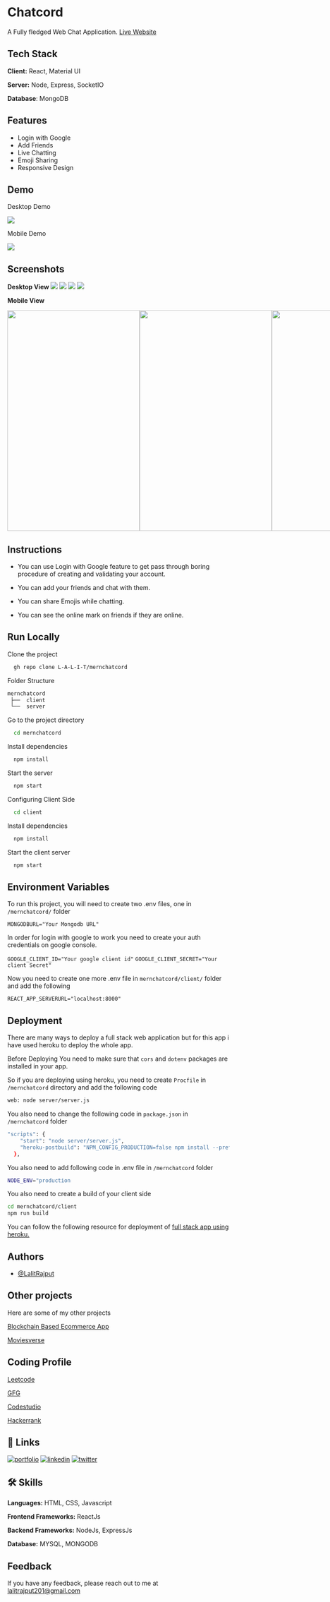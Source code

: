 
# Chatcord

A Fully fledged Web Chat Application. [Live Website](https://chatcordapp.netlify.app/)

## Tech Stack

**Client:** React, Material UI

**Server:** Node, Express, SocketIO

**Database**: MongoDB


## Features

- Login with Google
- Add Friends
- Live Chatting
- Emoji Sharing
- Responsive Design

## Demo 
Desktop Demo

![](./demo/demo1.gif)

Mobile Demo

![](./demo/demo2.gif)

## Screenshots

**Desktop View**
![](./demo/Login.png)
![](./demo/MainScreen.png)
![](./demo/ChatScreen.png)
![](./demo/logout.png)

**Mobile View**

<div style="display : flex" >
<img src="https://github.com/L-A-L-I-T/mernchatcord/blob/main/demo/MobileViewLogin.png" width="300" height="500" />
<img src="https://github.com/L-A-L-I-T/mernchatcord/blob/main/demo/MobileView.png" width="300" height="500" />
<img src="https://github.com/L-A-L-I-T/mernchatcord/blob/main/demo/MobileViewChat.png" width="300" height="500" />
<img src="https://github.com/L-A-L-I-T/mernchatcord/blob/main/demo/MobileViewAddFriend.png" width="300" height="500" />
<img src="https://github.com/L-A-L-I-T/mernchatcord/blob/main/demo/MobileViewLogout.png" width="300" height="500" />
</div>

## Instructions

- You can use Login with Google feature to get pass through boring procedure of creating and validating your account.

- You can add your friends and chat with them.

- You can share Emojis while chatting.

- You can see the online mark on friends if they are online.

## Run Locally

Clone the project

```bash
  gh repo clone L-A-L-I-T/mernchatcord
```

Folder Structure    
```bash
mernchatcord
 ├──  client
 └──  server
```

Go to the project directory

```bash
  cd mernchatcord
```


Install dependencies

```bash
  npm install
```

Start the server

```bash
  npm start
```

Configuring Client Side

```bash
  cd client
```


Install dependencies

```bash
  npm install
```

Start the client server

```bash
  npm start
```


## Environment Variables

To run this project, you will need to create two .env files, one in  `/mernchatcord/`  folder

`MONGODBURL="Your Mongodb URL"`

In order for login with google to work you need to create your auth credentials on google console.

`GOOGLE_CLIENT_ID="Your google client id"`
`GOOGLE_CLIENT_SECRET="Your client Secret"`

Now you need to create one more .env file in `mernchatcord/client/` folder and add the following

`REACT_APP_SERVERURL="localhost:8000"`





## Deployment

There are many ways to deploy a full stack web application but for this app i have used heroku to deploy the whole app.

Before Deploying You need to make sure that `cors` and `dotenv` packages are installed in your app.

So if you are deploying using heroku, you need to create `Procfile` in `/mernchatcord` directory and add the following code

```bash
web: node server/server.js
```
You also need to change the following code in `package.json` in `/mernchatcord` folder 
```bash
"scripts": {
    "start": "node server/server.js",
    "heroku-postbuild": "NPM_CONFIG_PRODUCTION=false npm install --prefix client && npm run build --prefix client"
  },
```

You also need to add following code in .env file in `/mernchatcord` folder

```bash
NODE_ENV="production
```

You also need to create a build of your client side
```bash
cd mernchatcord/client
npm run build
```

You can follow the following resource for deployment of  [full stack app using heroku.](https://dev.to/hawacodes/deploying-a-mern-app-with-heroku-3km7)




## Authors

- [@LalitRajput](https://www.lalitrajput.com/)



## Other projects

Here are some of my other projects

[Blockchain Based Ecommerce App](https://github.com/L-A-L-I-T/BlockChainEcommerce)

[Moviesverse](https://github.com/L-A-L-I-T/Moviesverse)


## Coding Profile

[Leetcode](https://leetcode.com/lrrajput2001/)

[GFG](https://auth.geeksforgeeks.org/user/lalitrajput/profile)

[Codestudio](https://www.codingninjas.com/codestudio/profile/9563d97f-6e86-483c-85c4-196c5ca5baa3)

[Hackerrank](https://www.hackerrank.com/lrrajput2001)

## 🔗 Links
[![portfolio](https://img.shields.io/badge/my_portfolio-000?style=for-the-badge&logo=ko-fi&logoColor=white)](https://www.lalitrajput.com/)
[![linkedin](https://img.shields.io/badge/linkedin-0A66C2?style=for-the-badge&logo=linkedin&logoColor=white)](https://www.linkedin.com/in/lalit-rajput-9a1a37215/)
[![twitter](https://img.shields.io/badge/twitter-1DA1F2?style=for-the-badge&logo=twitter&logoColor=white)](https://twitter.com/LalitNandkisho1)


## 🛠 Skills
**Languages:** HTML, CSS, Javascript

**Frontend Frameworks:** ReactJs

**Backend Frameworks:** NodeJs, ExpressJs

**Database:** MYSQL, MONGODB


## Feedback

If you have any feedback, please reach out to me at lalitrajput201@gmail.com

